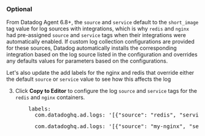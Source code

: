 ### Optional

From Datadog Agent 6.8+, the `source` and `service` default to the `short_image` tag value for log sources with integrations, which is why `redis` and `nginx` had pre-assigned `source` and `service` tags when their integrations were automatically enabled. If custom log collection configurations are provided for these sources, Datadog automatically installs the corresponding integration based on the log source listed in the configuration and overrides any defaults values for parameters based on the configurations.

Let's also update the add labels for the nginx and redis that override either the default `source` or `service` value to see how this affects the log

3. Click **Copy to Editor** to configure the log `source` and `service` tags for the `redis` and `nginx` containers.

    <pre class="file" data-filename="docker-compose.yml" data-target="insert" data-marker="# insert redis labels here">
       labels:
         com.datadoghq.ad.logs: '[{"source": "redis", "service": "redis"}]'</pre>

    <pre class="file" data-filename="docker-compose.yml" data-target="insert" data-marker="# insert nginx labels here">
         com.datadoghq.ad.logs: '[{"source": "my-nginx", "service": "nginx"}]'</pre>



